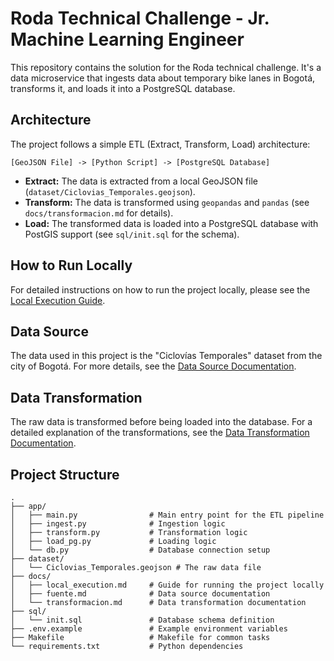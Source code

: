# Roda Technical Challenge - Jr. Machine Learning Engineer

This repository contains the solution for the Roda technical challenge. It's a data microservice that ingests data about temporary bike lanes in Bogotá, transforms it, and loads it into a PostgreSQL database.

## Architecture

The project follows a simple ETL (Extract, Transform, Load) architecture:

```
[GeoJSON File] -> [Python Script] -> [PostgreSQL Database]
```

*   **Extract:** The data is extracted from a local GeoJSON file (`dataset/Ciclovias_Temporales.geojson`).
*   **Transform:** The data is transformed using `geopandas` and `pandas` (see `docs/transformacion.md` for details).
*   **Load:** The transformed data is loaded into a PostgreSQL database with PostGIS support (see `sql/init.sql` for the schema).

## How to Run Locally

For detailed instructions on how to run the project locally, please see the [Local Execution Guide](docs/local_execution.md).

## Data Source

The data used in this project is the "Ciclovías Temporales" dataset from the city of Bogotá. For more details, see the [Data Source Documentation](docs/fuente.md).

## Data Transformation

The raw data is transformed before being loaded into the database. For a detailed explanation of the transformations, see the [Data Transformation Documentation](docs/transformacion.md).

## Project Structure

```
.
├── app/
│   ├── main.py                # Main entry point for the ETL pipeline
│   ├── ingest.py              # Ingestion logic
│   ├── transform.py           # Transformation logic
│   ├── load_pg.py             # Loading logic
│   └── db.py                  # Database connection setup
├── dataset/
│   └── Ciclovias_Temporales.geojson # The raw data file
├── docs/
│   ├── local_execution.md     # Guide for running the project locally
│   ├── fuente.md              # Data source documentation
│   └── transformacion.md      # Data transformation documentation
├── sql/
│   └── init.sql               # Database schema definition
├── .env.example               # Example environment variables
├── Makefile                   # Makefile for common tasks
└── requirements.txt           # Python dependencies
```